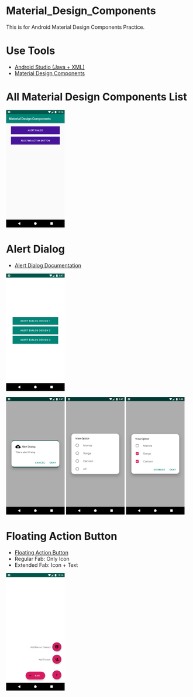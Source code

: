 # Material_Design_Components
This is for Android Material Design Components Practice. 

# Use Tools
- <a href='https://developer.android.com/studio'>Android Studio (Java + XML)</a>
- <a href='https://material.io/components'>Material Design Components</a>

# All Material Design Components List

<img height='320' weight='240' src="/ScreenShots/fab2.png"/>

# Alert Dialog
- <a href='material.io/develop/android/components/dialogs'>Alert Dialog Documentation</a>

<img height='320' weight='240' src="/ScreenShots/alertdialog1.png"/>


<img height='320' weight='240' src="/ScreenShots/alertdialog3.png"/>  <img height='320' weight='240' src="/ScreenShots/alertdialog4.png"/>  <img height='320' weight='240' src="/ScreenShots/alertdialog5.png"/>

# Floating Action Button
- <a href='material.io/components/buttons-floating-action-button'>Floating Action Button</a>
- Regular Fab: Only Icon
- Extended Fab: Icon + Text

<img height='320' weight='240' src="/ScreenShots/fab1.png"/>
